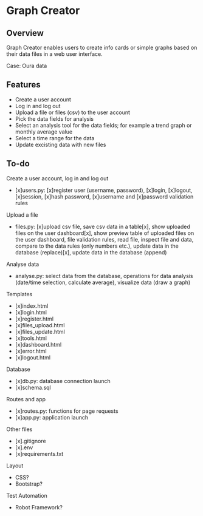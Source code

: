 # Graph Creator

## Overview
Graph Creator enables users to create info cards or simple graphs based on their data files in a web user interface.

Case: Oura data

## Features
- Create a user account
- Log in and log out
- Upload a file or files (csv) to the user account
- Pick the data fields for analysis
- Select an analysis tool for the data fields; for example a trend graph or monthly average value
- Select a time range for the data
- Update excisting data with new files

## To-do
Create a user account, log in and log out
* [x]users.py: [x]register user (username, password), [x]login, [x]logout, [x]session, [x]hash password, [x]username and [x]password validation rules

Upload a file
* files.py: [x]upload csv file, save csv data in a table[x], show uploaded files on the user dashboard[x], show preview table of uploaded files on the user dashboard, file validation rules, read file, inspect file and data, compare to the data rules (only numbers etc.), update data in the database (replace)[x], update data in the database (append)

Analyse data
* analyse.py: select data from the database, operations for data analysis (date/time selection, calculate average), visualize data (draw a graph)

Templates
* [x]index.html
* [x]login.html
* [x]register.html
* [x]files_upload.html
* [x]files_update.html
* [x]tools.html
* [x]dashboard.html
* [x]error.html
* [x]logout.html

Database
* [x]db.py: database connection launch
* [x]schema.sql

Routes and app
* [x]routes.py: functions for page requests
* [x]app.py: application launch

Other files
* [x].gitignore
* [x].env
* [x]requirements.txt

Layout
* CSS?
* Bootstrap?

Test Automation
* Robot Framework?
